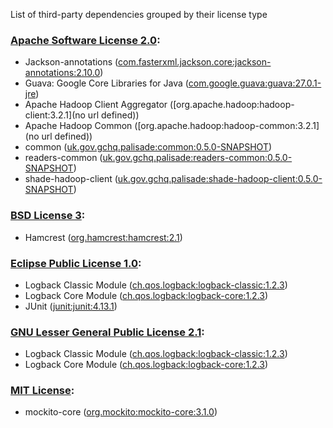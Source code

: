 List of third-party dependencies grouped by their license type

### [Apache Software License 2.0](./licenses/apache_software_license_2.0.txt):
* Jackson-annotations ([com.fasterxml.jackson.core:jackson-annotations:2.10.0](http://github.com/FasterXML/jackson))
* Guava: Google Core Libraries for Java ([com.google.guava:guava:27.0.1-jre](https://github.com/google/guava/guava))
* Apache Hadoop Client Aggregator ([org.apache.hadoop:hadoop-client:3.2.1](no url defined))
* Apache Hadoop Common ([org.apache.hadoop:hadoop-common:3.2.1](no url defined))
* common ([uk.gov.gchq.palisade:common:0.5.0-SNAPSHOT](https://github.com/gchq/Palisade-common))
* readers-common ([uk.gov.gchq.palisade:readers-common:0.5.0-SNAPSHOT](https://github.com/gchq/Palisade-readers/tree/develop/readers-common))
* shade-hadoop-client ([uk.gov.gchq.palisade:shade-hadoop-client:0.5.0-SNAPSHOT](https://github.com/gchq/Palisade-readers/tree/develop/shade-hadoop-client))

### [BSD License 3](./licenses/bsd_license_3.html):
* Hamcrest ([org.hamcrest:hamcrest:2.1](http://hamcrest.org/JavaHamcrest/))

### [Eclipse Public License 1.0](./licenses/eclipse_public_license_1.0.html):
* Logback Classic Module ([ch.qos.logback:logback-classic:1.2.3](http://logback.qos.ch/logback-classic))
* Logback Core Module ([ch.qos.logback:logback-core:1.2.3](http://logback.qos.ch/logback-core))
* JUnit ([junit:junit:4.13.1](http://junit.org))

### [GNU Lesser General Public License 2.1](./licenses/gnu_lgpl_2.1.html):
* Logback Classic Module ([ch.qos.logback:logback-classic:1.2.3](http://logback.qos.ch/logback-classic))
* Logback Core Module ([ch.qos.logback:logback-core:1.2.3](http://logback.qos.ch/logback-core))

### [MIT License](./licenses/mit_license.txt):
* mockito-core ([org.mockito:mockito-core:3.1.0](https://github.com/mockito/mockito))
